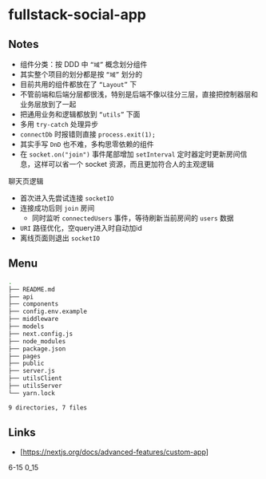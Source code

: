 # fullstack-social-app

## Notes

- 组件分类：按 DDD 中 `“域”` 概念划分组件
- 其实整个项目的划分都是按 `“域”` 划分的
- 目前共用的组件都放在了 `“Layout”` 下
- 不管前端和后端分层都很浅，特别是后端不像以往分三层，直接把控制器层和业务层放到了一起
- 把通用业务和逻辑都放到 `“utils”` 下面
- 多用 `try-catch` 处理异步
- `connectDb` 时报错则直接 `process.exit(1);`
- 其实手写 `DnD` 也不难，多构思零依赖的组件
- 在 `socket.on("join")` 事件尾部增加 `setInterval` 定时器定时更新房间信息，这样可以省一个 socket 资源，而且更加符合人的主观逻辑

聊天页逻辑

- 首次进入先尝试连接 `socketIO`
- 连接成功后则 `join` 房间
  - 同时监听 `connectedUsers` 事件，等待刷新当前房间的 `users` 数据
- `URI` 路径优化，空query进入时自动加id
- 离线页面则退出 `socketIO`

## Menu

```bash
.
├── README.md
├── api
├── components
├── config.env.example
├── middleware
├── models
├── next.config.js
├── node_modules
├── package.json
├── pages
├── public
├── server.js
├── utilsClient
├── utilsServer
└── yarn.lock

9 directories, 7 files
```

## Links

- [https://nextjs.org/docs/advanced-features/custom-app]

6-15 0_15
